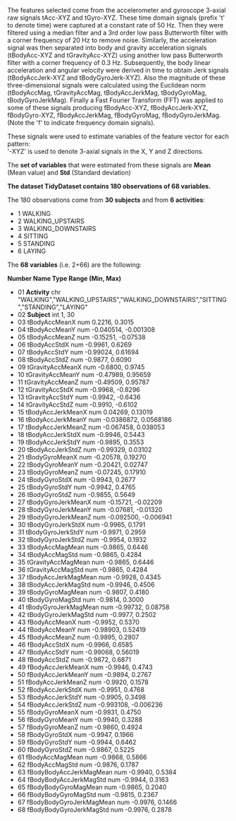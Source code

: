 The features selected come from the accelerometer and gyroscope 3-axial raw signals tAcc-XYZ and tGyro-XYZ.
These time domain signals (prefix 't' to denote time) were captured at a constant rate of 50 Hz.
Then they were filtered using a median filter and a 3rd order low pass Butterworth filter with a corner frequency of 20 Hz to remove noise.
Similarly, the acceleration signal was then separated into body and gravity acceleration signals (tBodyAcc-XYZ and tGravityAcc-XYZ) using another low pass Butterworth filter with a corner frequency of 0.3 Hz. 
Subsequently, the body linear acceleration and angular velocity were derived in time to obtain Jerk signals (tBodyAccJerk-XYZ and tBodyGyroJerk-XYZ).
Also the magnitude of these three-dimensional signals were calculated using the Euclidean norm (tBodyAccMag, tGravityAccMag, tBodyAccJerkMag, tBodyGyroMag, tBodyGyroJerkMag). 
Finally a Fast Fourier Transform (FFT) was applied to some of these signals producing fBodyAcc-XYZ, fBodyAccJerk-XYZ, fBodyGyro-XYZ, fBodyAccJerkMag, fBodyGyroMag, fBodyGyroJerkMag. (Note the 'f' to indicate frequency domain signals). 

These signals were used to estimate variables of the feature vector for each pattern:  
  '-XYZ' is used to denote 3-axial signals in the X, Y and Z directions.

The **set of variables** that were estimated from these signals are **Mean** (Mean value) and **Std** (Standard deviation)

**The dataset TidyDataset contains 180 observations of 68 variables.**

The 180 observations come from **30 subjects** and from **6 activities**:
* 1 WALKING
* 2 WALKING_UPSTAIRS
* 3 WALKING_DOWNSTAIRS
* 4 SITTING
* 5 STANDING
* 6 LAYING

The **68 variables** (i.e. 2+66) are the following:

**Number Name                   Type  Range (Min, Max)**
* 01   **Activity**                 chr  "WALKING","WALKING_UPSTAIRS","WALKING_DOWNSTAIRS","SITTING","STANDING","LAYING"
* 02   **Subject**                  int   1, 30
* 03   tBodyAccMeanX            num   0.2216, 0.3015
* 04   tBodyAccMeanY            num  -0.040514, -0.001308
* 05   tBodyAccMeanZ            num  -0.15251, -0.07538
* 06   tBodyAccStdX             num  -0.9961, 0.6269
* 07   tBodyAccStdY             num  -0.99024, 0.61694
* 08   tBodyAccStdZ             num  -0.9877, 0.6090
* 09   tGravityAccMeanX         num  -0.6800, 0.9745
* 10   tGravityAccMeanY         num  -0.47989, 0.95659
* 11   tGravityAccMeanZ         num  -0.49509, 0.95787
* 12   tGravityAccStdX          num  -0.9968, -0.8296
* 13   tGravityAccStdY          num  -0.9942, -0.6436
* 14   tGravityAccStdZ          num  -0.9910, -0.6102
* 15   tBodyAccJerkMeanX        num   0.04269, 0.13019
* 16   tBodyAccJerkMeanY        num  -0.0386872, 0.0568186
* 17   tBodyAccJerkMeanZ        num  -0.067458, 0.038053
* 18   tBodyAccJerkStdX         num  -0.9946, 0.5443
* 19   tBodyAccJerkStdY         num  -0.9895, 0.3553
* 20   tBodyAccJerkStdZ         num  -0.99329, 0.03102
* 21   tBodyGyroMeanX           num  -0.20578, 0.19270
* 22   tBodyGyroMeanY           num  -0.20421, 0.02747
* 23   tBodyGyroMeanZ           num  -0.07245, 0.17910
* 24   tBodyGyroStdX            num  -0.9943, 0.2677
* 25   tBodyGyroStdY            num  -0.9942, 0.4765
* 26   tBodyGyroStdZ            num  -0.9855, 0.5649
* 27   tBodyGyroJerkMeanX       num  -0.15721, -0.02209
* 28   tBodyGyroJerkMeanY       num  -0.07681, -0.01320
* 29   tBodyGyroJerkMeanZ       num  -0.092500, -0.006941
* 30   tBodyGyroJerkStdX        num  -0.9965, 0.1791
* 31   tBodyGyroJerkStdY        num  -0.9971, 0.2959
* 32   tBodyGyroJerkStdZ        num  -0.9954, 0.1932
* 33   tBodyAccMagMean          num  -0.9865, 0.6446
* 34   tBodyAccMagStd           num  -0.9865, 0.4284
* 35   tGravityAccMagMean       num  -0.9865, 0.6446
* 36   tGravityAccMagStd        num  -0.9865, 0.4284
* 37   tBodyAccJerkMagMean      num  -0.9928, 0.4345
* 38   tBodyAccJerkMagStd       num  -0.9946, 0.4506
* 39   tBodyGyroMagMean         num  -0.9807, 0.4180
* 40   tBodyGyroMagStd          num  -0.9814, 0.3000
* 41   tBodyGyroJerkMagMean     num  -0.99732, 0.08758
* 42   tBodyGyroJerkMagStd      num  -0.9977, 0.2502
* 43   fBodyAccMeanX            num  -0.9952, 0.5370
* 44   fBodyAccMeanY            num  -0.98903, 0.52419
* 45   fBodyAccMeanZ            num  -0.9895, 0.2807
* 46   fBodyAccStdX             num  -0.9966, 0.6585
* 47   fBodyAccStdY             num  -0.99068, 0.56019
* 48   fBodyAccStdZ             num  -0.9872, 0.6871
* 49   fBodyAccJerkMeanX        num  -0.9946, 0.4743
* 50   fBodyAccJerkMeanY        num  -0.9894, 0.2767
* 51   fBodyAccJerkMeanZ        num  -0.9920, 0.1578
* 52   fBodyAccJerkStdX         num  -0.9951, 0.4768
* 53   fBodyAccJerkStdY         num  -0.9905, 0.3498
* 54   fBodyAccJerkStdZ         num  -0.993108, -0.006236
* 55   fBodyGyroMeanX           num  -0.9931, 0.4750
* 56   fBodyGyroMeanY           num  -0.9940, 0.3288
* 57   fBodyGyroMeanZ           num  -0.9860, 0.4924
* 58   fBodyGyroStdX            num  -0.9947, 0.1966
* 59   fBodyGyroStdY            num  -0.9944, 0.6462
* 60   fBodyGyroStdZ            num  -0.9867, 0.5225
* 61   fBodyAccMagMean          num  -0.9868, 0.5866
* 62   fBodyAccMagStd           num  -0.9876, 0.1787
* 63   fBodyBodyAccJerkMagMean  num  -0.9940, 0.5384
* 64   fBodyBodyAccJerkMagStd   num  -0.9944, 0.3163
* 65   fBodyBodyGyroMagMean     num  -0.9865, 0.2040
* 66   fBodyBodyGyroMagStd      num  -0.9815, 0.2367
* 67   fBodyBodyGyroJerkMagMean num  -0.9976, 0.1466
* 68   fBodyBodyGyroJerkMagStd  num  -0.9976, 0.2878
